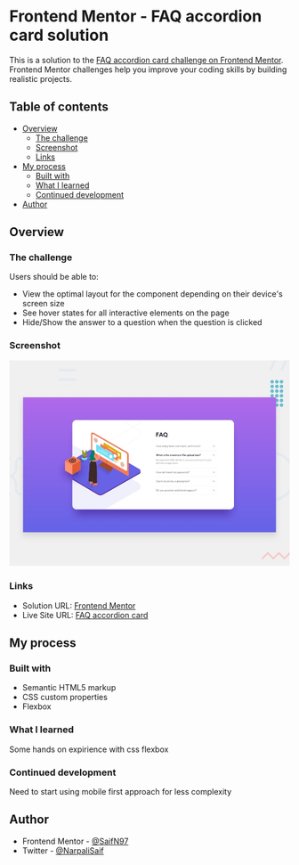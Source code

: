 # Frontend Mentor - FAQ accordion card solution

This is a solution to the [FAQ accordion card challenge on Frontend Mentor](https://www.frontendmentor.io/challenges/faq-accordion-card-XlyjD0Oam). Frontend Mentor challenges help you improve your coding skills by building realistic projects.

## Table of contents

- [Overview](#overview)
  - [The challenge](#the-challenge)
  - [Screenshot](#screenshot)
  - [Links](#links)
- [My process](#my-process)
  - [Built with](#built-with)
  - [What I learned](#what-i-learned)
  - [Continued development](#continued-development)
- [Author](#author)

## Overview

### The challenge

Users should be able to:

- View the optimal layout for the component depending on their device's screen size
- See hover states for all interactive elements on the page
- Hide/Show the answer to a question when the question is clicked

### Screenshot

![Design preview for the FAQ accordion card coding challenge](./design/desktop-preview.jpg)

### Links

- Solution URL: [Frontend Mentor](https://www.frontendmentor.io/solutions/faq-accordion-card-using-sass-97--LCk1b)
- Live Site URL: [FAQ accordion card](https://amazing-nobel-a43120.netlify.app/)

## My process

### Built with

- Semantic HTML5 markup
- CSS custom properties
- Flexbox

### What I learned

Some hands on expirience with css flexbox

### Continued development

Need to start using mobile first approach for less complexity

## Author

- Frontend Mentor - [@SaifN97](https://www.frontendmentor.io/profile/SaifN97)
- Twitter - [@NarpaliSaif](https://twitter.com/NarpaliSaif)
